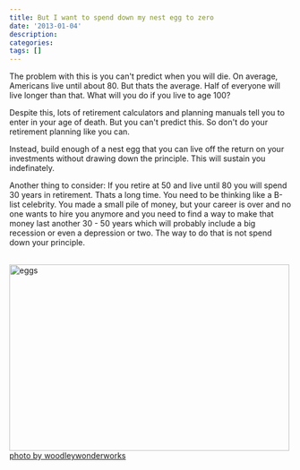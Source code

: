 ```yaml
---
title: But I want to spend down my nest egg to zero
date: '2013-01-04'
description:
categories:
tags: []
---
```


The problem with this is you can't predict when you will die.  On average,
Americans live until about 80.  But thats the average.  Half of everyone will
live longer than that.  What will you do if you live to age 100?  

Despite this, lots of retirement calculators and planning manuals tell
you to enter in your age of death.  But you can't predict this.  So don't do
your retirement planning like you can.  

Instead, build enough of a nest egg that you can live off the return on your
investments without drawing down the principle.  This will sustain you
indefinately.  

Another thing to consider: If you retire at 50 and live until 80 you will spend
30 years in retirement.  Thats a long time.  You need to be thinking like a
B-list celebrity.  You made a small pile of money, but your career is over and
no one wants to hire you anymore and you need to find a way to make that money
last another 30 - 50 years which will probably include a big recession or even
a depression or two.  The way to do that is not spend down your principle. 

<br>
<img class="src" src="http://farm4.staticflickr.com/3189/2607036664_da729b4bd5.jpg" width="500" height="333" alt="eggs">
<a class="src" href="http://www.flickr.com/photos/wwworks/2607036664/">photo by woodleywonderworks</a>
